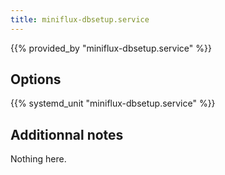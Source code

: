 ```yaml
---
title: miniflux-dbsetup.service
---
```


{{% provided_by "miniflux-dbsetup.service" %}}

## Options

{{% systemd_unit "miniflux-dbsetup.service" %}}

## Additionnal notes

Nothing here.